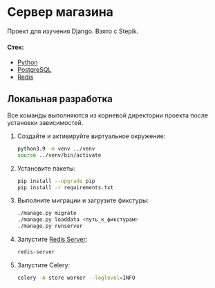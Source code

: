 # Сервер магазина

Проект для изучения Django. Взято с Stepik.

#### Стек:

- [Python](https://www.python.org/downloads/)
- [PostgreSQL](https://www.postgresql.org/)
- [Redis](https://redis.io/)

## Локальная разработка

Все команды выполняются из корневой директории проекта после установки зависимостей.

1. Создайте и активируйте виртуальное окружение:
   ```bash
   python3.9 -m venv ../venv
   source ../venv/bin/activate
   ```
   
2. Установите пакеты:
   ```bash
   pip install --upgrade pip
   pip install -r requirements.txt
   ```
   
3. Выполните миграции и загрузите фикстуры:
   ```bash
   ./manage.py migrate
   ./manage.py loaddata <путь_к_фикстурам>
   ./manage.py runserver 
   ```
   
4. Запустите [Redis Server](https://redis.io/docs/getting-started/installation/):
   ```bash
   redis-server
   ```
   
5. Запустите Celery:
   ```bash
   celery -A store worker --loglevel=INFO
   ```
